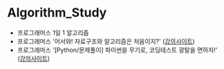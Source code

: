 # Algorithm_Study
- 프로그래머스 1일 1 알고리즘
- 프로그래머스 '어서와! 자료구조와 알고리즘은 처음이지?' ([강의사이트](https://programmers.co.kr/learn/courses/57))
- 프로그래머스 '[Python/문제풀이] 파이썬을 무기로, 코딩테스트 광탈을 면하자!' ([강의사이트](https://programmers.co.kr/learn/courses/9877))

